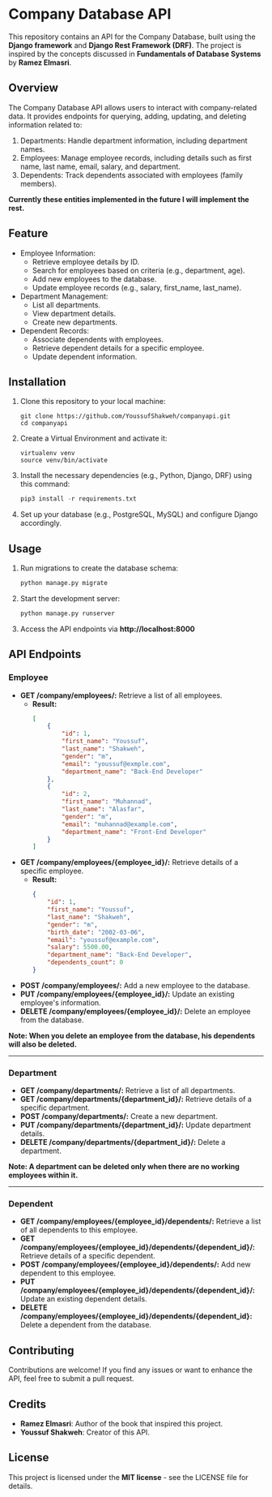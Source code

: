 # Company Database API
This repository contains an API for the Company Database, built using the **Django framework** and **Django Rest Framework (DRF)**. The project is inspired by the concepts discussed in **Fundamentals of Database Systems** by **Ramez Elmasri**.

## Overview
The Company Database API allows users to interact with company-related data. It provides endpoints for querying, adding, updating, and deleting information related to:

1. Departments: Handle department information, including department names.
2. Employees: Manage employee records, including details such as first name, last name, email, salary, and department.
3. Dependents: Track dependents associated with employees (family members).

**Currently these entities implemented in the future I will implement the rest.**

## Feature
- Employee Information:
  - Retrieve employee details by ID.
  - Search for employees based on criteria (e.g., department, age).
  - Add new employees to the database.
  - Update employee records (e.g., salary, first_name, last_name).
- Department Management:
  - List all departments.
  - View department details.
  - Create new departments.
- Dependent Records:
  - Associate dependents with employees.
  - Retrieve dependent details for a specific employee.
  - Update dependent information.

## Installation
1. Clone this repository to your local machine:
	```
	git clone https://github.com/YoussufShakweh/companyapi.git
	cd companyapi
	```
2. Create a Virtual Environment and activate it:
	```
	virtualenv venv
	source venv/bin/activate
	```
3. Install the necessary dependencies (e.g., Python, Django, DRF) using this command:
	```python
	pip3 install -r requirements.txt
	```
4. Set up your database (e.g., PostgreSQL, MySQL) and configure Django accordingly.

## Usage
1. Run migrations to create the database schema:
	```python
	python manage.py migrate
	```
2. Start the development server:
	```python
	python manage.py runserver
	```
3. Access the API endpoints via **http://localhost:8000**

## API Endpoints

### Employee
- **GET /company/employees/:** Retrieve a list of all employees.
	- **Result:**
		```json
	 	[
		    {
		        "id": 1,
		        "first_name": "Youssuf",
		        "last_name": "Shakweh",
		        "gender": "m",
		        "email": "youssuf@exmple.com",
		        "department_name": "Back-End Developer"
		    },
		    {
		        "id": 2,
		        "first_name": "Muhannad",
		        "last_name": "Alasfar",
		        "gender": "m",
		        "email": "muhannad@example.com",
		        "department_name": "Front-End Developer"
		    }
	 	]
 		```
- **GET /company/employees/{employee_id}/:** Retrieve details of a specific employee.
	- **Result:**
		```json
		{
			"id": 1,
			"first_name": "Youssuf",
			"last_name": "Shakweh",
			"gender": "m",
			"birth_date": "2002-03-06",
			"email": "youssuf@example.com",
			"salary": 5500.00,
			"department_name": "Back-End Developer",
			"dependents_count": 0
		}
		```
- **POST /company/employees/:** Add a new employee to the database.
- **PUT /company/employees/{employee_id}/:** Update an existing employee's information.
- **DELETE /company/employees/{employee_id}/:** Delete an employee from the database.

**Note: When you delete an employee from the database, his dependents will also be deleted.**

____

### Department
- **GET /company/departments/:** Retrieve a list of all departments.
- **GET /company/departments/{department_id}/:** Retrieve details of a specific department.
- **POST /company/departments/:** Create a new department.
- **PUT /company/departments/{department_id}/:** Update department details.
- **DELETE /company/departments/{department_id}/:** Delete a department.

**Note: A department can be deleted only when there are no working employees within it.**

____

### Dependent
- **GET /company/employees/{employee_id}/dependents/:** Retrieve a list of all dependents to this employee.
- **GET /company/employees/{employee_id}/dependents/{dependent_id}/:** Retrieve details of a specific dependent.
- **POST /company/employees/{employee_id}/dependents/:** Add new dependent to this employee.
- **PUT /company/employees/{employee_id}/dependents/{dependent_id}/:** Update an existing dependent details.
- **DELETE /company/employees/{employee_id}/dependents/{dependent_id}:** Delete a dependent from the database.

## Contributing
Contributions are welcome! If you find any issues or want to enhance the API, feel free to submit a pull request.

## Credits
- **Ramez Elmasri**: Author of the book that inspired this project.
- **Youssuf Shakweh**: Creator of this API.

## License
This project is licensed under the **MIT license** - see the LICENSE file for details. 
